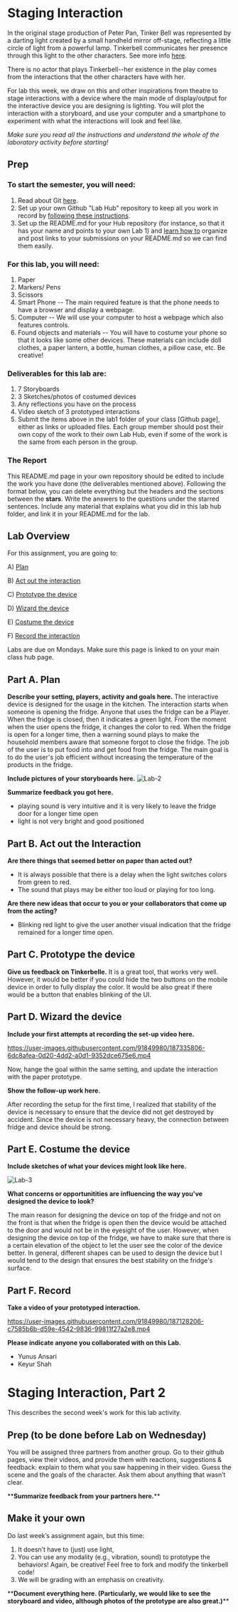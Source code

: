 

# Staging Interaction

In the original stage production of Peter Pan, Tinker Bell was represented by a darting light created by a small handheld mirror off-stage, reflecting a little circle of light from a powerful lamp. Tinkerbell communicates her presence through this light to the other characters. See more info [here](https://en.wikipedia.org/wiki/Tinker_Bell). 

There is no actor that plays Tinkerbell--her existence in the play comes from the interactions that the other characters have with her.

For lab this week, we draw on this and other inspirations from theatre to stage interactions with a device where the main mode of display/output for the interactive device you are designing is lighting. You will plot the interaction with a storyboard, and use your computer and a smartphone to experiment with what the interactions will look and feel like. 

_Make sure you read all the instructions and understand the whole of the laboratory activity before starting!_



## Prep

### To start the semester, you will need:
1. Read about Git [here](https://git-scm.com/book/en/v2/Getting-Started-What-is-Git%3F).
2. Set up your own Github "Lab Hub" repository to keep all you work in record by [following these instructions](https://github.com/FAR-Lab/Developing-and-Designing-Interactive-Devices/blob/2021Fall/readings/Submitting%20Labs.md).
3. Set up the README.md for your Hub repository (for instance, so that it has your name and points to your own Lab 1) and [learn how to](https://guides.github.com/features/mastering-markdown/) organize and post links to your submissions on your README.md so we can find them easily.


### For this lab, you will need:
1. Paper
2. Markers/ Pens
3. Scissors
4. Smart Phone -- The main required feature is that the phone needs to have a browser and display a webpage.
5. Computer -- We will use your computer to host a webpage which also features controls.
6. Found objects and materials -- You will have to costume your phone so that it looks like some other devices. These materials can include doll clothes, a paper lantern, a bottle, human clothes, a pillow case, etc. Be creative!

### Deliverables for this lab are: 
1. 7 Storyboards
1. 3 Sketches/photos of costumed devices
1. Any reflections you have on the process
1. Video sketch of 3 prototyped interactions
1. Submit the items above in the lab1 folder of your class [Github page], either as links or uploaded files. Each group member should post their own copy of the work to their own Lab Hub, even if some of the work is the same from each person in the group.

### The Report
This README.md page in your own repository should be edited to include the work you have done (the deliverables mentioned above). Following the format below, you can delete everything but the headers and the sections between the **stars**. Write the answers to the questions under the starred sentences. Include any material that explains what you did in this lab hub folder, and link it in your README.md for the lab.

## Lab Overview
For this assignment, you are going to:

A) [Plan](#part-a-plan) 

B) [Act out the interaction](#part-b-act-out-the-interaction) 

C) [Prototype the device](#part-c-prototype-the-device)

D) [Wizard the device](#part-d-wizard-the-device) 

E) [Costume the device](#part-e-costume-the-device)

F) [Record the interaction](#part-f-record)

Labs are due on Mondays. Make sure this page is linked to on your main class hub page.

## Part A. Plan 

**Describe your setting, players, activity and goals here.**
The interactive device is designed for the usage in the kitchen. The interaction starts when someone is opening the fridge. Anyone that uses the fridge can be a Player. When the fridge is closed, then it indicates a green light. From the moment when the user opens the fridge, it changes the color to red. When the fridge is open for a longer time, then a warning sound plays to make the household members aware that someone forgot to close the fridge. The job of the user is to put food into and get food from the fridge. The main goal is to do the user's job efficient without increasing the temperature of the products in the fridge.  

**Include pictures of your storyboards here.**
![Lab-2](https://user-images.githubusercontent.com/91849980/187124276-ffe8e3f9-9925-4e2b-bf7d-71029f247c64.jpg)

**Summarize feedback you got here.**
* playing sound is very intuitive and it is very likely to leave the fridge door for a longer time open
* light is not very bright and good positioned


## Part B. Act out the Interaction


**Are there things that seemed better on paper than acted out?**
* It is always possible that there is a delay when the light switches colors from green to red. 
* The sound that plays may be either too loud or playing for too long.

**Are there new ideas that occur to you or your collaborators that come up from the acting?**
* Blinking red light to give the user another visual indication that the fridge remained for a longer time open. 


## Part C. Prototype the device

**Give us feedback on Tinkerbelle.**
It is a great tool, that works very well. However, it would be better if you could hide the two buttons on the mobile device in order to fully display the color. It would be also great if there would be a button that enables blinking of the UI.


## Part D. Wizard the device

**Include your first attempts at recording the set-up video here.**

https://user-images.githubusercontent.com/91849980/187335806-6dc8afea-0d20-4dd2-a0d1-9352dce675e6.mp4

Now, hange the goal within the same setting, and update the interaction with the paper prototype. 

**Show the follow-up work here.**

After recording the setup for the first time, I realized that stability of the device is necessary to ensure that the device did not get destroyed by accident. Since the device is not necessary heavy, the connection between fridge and device should be strong. 

## Part E. Costume the device

**Include sketches of what your devices might look like here.**

![Lab-3](https://user-images.githubusercontent.com/91849980/187339356-5270c0a7-477f-49cd-8da2-f59c046c3510.jpg)

**What concerns or opportunitities are influencing the way you've designed the device to look?**

The main reason for designing the device on top of the fridge and not on the front is that when the fridge is open then the device would be attached to the door and would not be in the eyesight of the user. However, when designing the device on top of the fridge, we have to make sure that there is a certain elevation of the object to let the user see the color of the device better. In general, different shapes can be used to design the device but I would tend to the design that ensures the best stability on the fridge's surface. 


## Part F. Record

**Take a video of your prototyped interaction.**


https://user-images.githubusercontent.com/91849980/187128206-c7585b6b-d59e-4542-9836-99811f27a2e8.mp4



**Please indicate anyone you collaborated with on this Lab.**
* Yunus Ansari
* Keyur Shah 



# Staging Interaction, Part 2 

This describes the second week's work for this lab activity.


## Prep (to be done before Lab on Wednesday)

You will be assigned three partners from another group. Go to their github pages, view their videos, and provide them with reactions, suggestions & feedback: explain to them what you saw happening in their video. Guess the scene and the goals of the character. Ask them about anything that wasn’t clear. 

\*\***Summarize feedback from your partners here.**\*\*

## Make it your own

Do last week’s assignment again, but this time: 
1) It doesn’t have to (just) use light, 
2) You can use any modality (e.g., vibration, sound) to prototype the behaviors! Again, be creative! Feel free to fork and modify the tinkerbell code! 
3) We will be grading with an emphasis on creativity. 

\*\***Document everything here. (Particularly, we would like to see the storyboard and video, although photos of the prototype are also great.)**\*\*
